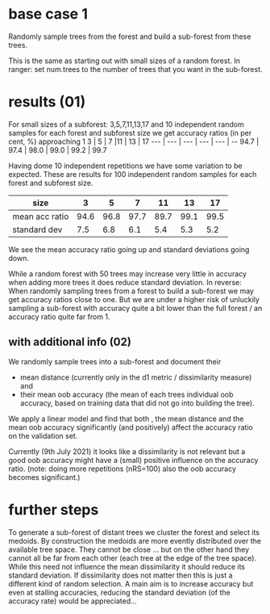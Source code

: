 # base case 1
Randomly sample trees from the forest and build a sub-forest from these trees.

This is the same as starting out with small sizes of a random forest. In ranger: set num.trees to the number of trees that you want in the sub-forest.

# results (01)
For small sizes of a subforest: 3,5,7,11,13,17 and 10 independent random samples for each forest and subforest size we get accuracy ratios (in per cent, \%) approaching 1
3 | 5 | 7 |11 | 13 | 17
--- | --- | --- | --- | --- | --
94.7 | 97.4 | 98.0 | 99.0 | 99.2 | 99.7

Having dome 10 independent repetitions we have some variation to be expected. These are results for 100 independent random samples for each forest and subforest size.

size | 3 | 5 | 7 |11 | 13 | 17
--- | --- | --- | --- | --- | --- | --
mean acc ratio|94.6 | 96.8 | 97.7 | 89.7 | 99.1 | 99.5
standard dev | 7.5 | 6.8 | 6.1 | 5.4 | 5.3 | 5.2

We see the mean accuracy ratio going up and standard deviations going down. 

While a random forest with 50 trees may increase very little in accuracy when adding more trees it does reduce standard deviation. In reverse: When randomly sampling trees from a forest to build a sub-forest we may get accuracy ratios close to one. But we are under a higher risk of unluckily sampling a sub-forest with accuracy quite a bit lower than the full forest / an accuracy ratio quite far from 1.

## with additional info (02)

We randomly sample trees into a sub-forest and document their 
* mean distance (currently only in the d1 metric / dissimilarity measure) and
* their mean oob accuracy (the mean of each trees individual oob accuracy, based on training data that did not go into building the tree).

We apply a linear model and find that both , the mean distance and the mean oob accuracy significantly (and positively) affect the accuracy ratio on the validation set.

Currently (9th July 2021) it looks like a dissimilarity is not relevant but a good oob accuracy might have a (small) positive influence on the accuracy ratio. (note: doing more repetitions (nRS=100) also the oob accuracy becomes significant.)

# further steps

To generate a sub-forest of distant trees we cluster the forest and select its medoids. By construction the medoids are more evently distributed over the available tree space. They cannot be close ... but on the other hand they cannot all be far from each other (each tree at the edge of the tree space). While this need not influence the mean dissimilarity it should reduce its standard deviation. If dissimilarity does not matter then this is just a different kind of random selection. A main aim is to increase accuracy but even at stalling accuracies, reducing the standard deviation (of the accuracy rate) would be appreciated...
